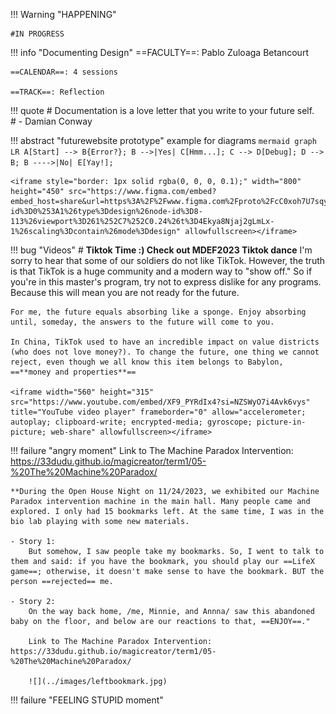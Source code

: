 !!! Warning "HAPPENING"  
    
    #IN PROGRESS
    
!!! info "Documenting Design"
    ==FACULTY==: Pablo Zuloaga Betancourt
    
    ==CALENDAR==: 4 sessions

    ==TRACK==: Reflection

!!! quote
    # Documentation is a love letter that you write to your future self.  
    # - Damian Conway

!!! abstract "futurewebsite prototype"
    example for diagrams
    ``` mermaid
    graph LR
    A[Start] --> B{Error?};
    B -->|Yes| C[Hmm...];
    C --> D[Debug];
    D --> B;
    B ---->|No| E[Yay!];
    ```

    <iframe style="border: 1px solid rgba(0, 0, 0, 0.1);" width="800" height="450" src="https://www.figma.com/embed?embed_host=share&url=https%3A%2F%2Fwww.figma.com%2Fproto%2FcC0xoh7U7sqyXNxWp6oX6E%2FMAGICREATOR%3Fpage-id%3D0%253A1%26type%3Ddesign%26node-id%3D8-113%26viewport%3D261%252C7%252C0.24%26t%3D4Ekya8Njaj2gLmLx-1%26scaling%3Dcontain%26mode%3Ddesign" allowfullscreen></iframe>


!!! bug "Videos"
    # **Tiktok Time :) Check out MDEF2023 Tiktok dance**
    I'm sorry to hear that some of our soldiers do not like TikTok. However, the truth is that TikTok is a huge community and a modern way to "show off." So if you're in this master's program, try not to express dislike for any programs. Because this will mean you are not ready for the future.

    For me, the future equals absorbing like a sponge. Enjoy absorbing until, someday, the answers to the future will come to you.

    In China, TikTok used to have an incredible impact on value districts (who does not love money?). To change the future, one thing we cannot reject, even though we all know this item belongs to Babylon, ==**money and properties**==
    
    <iframe width="560" height="315" src="https://www.youtube.com/embed/XF9_PYRdIx4?si=NZSWyO7i4Avk6vys" title="YouTube video player" frameborder="0" allow="accelerometer; autoplay; clipboard-write; encrypted-media; gyroscope; picture-in-picture; web-share" allowfullscreen></iframe>


!!! failure "angry moment"
    Link to The Machine Paradox Intervention: https://33dudu.github.io/magicreator/term1/05-%20The%20Machine%20Paradox/
    
    **During the Open House Night on 11/24/2023, we exhibited our Machine Paradox intervention machine in the main hall. Many people came and explored. I only had 15 bookmarks left. At the same time, I was in the bio lab playing with some new materials.

    - Story 1:
        But somehow, I saw people take my bookmarks. So, I went to talk to them and said: if you have the bookmark, you should play our ==LifeX game==; otherwise, it doesn't make sense to have the bookmark. BUT the person ==rejected== me.

    - Story 2:
        On the way back home, /me, Minnie, and Annna/ saw this abandoned baby on the floor, and below are our reactions to that, ==ENJOY==."

        Link to The Machine Paradox Intervention: https://33dudu.github.io/magicreator/term1/05-%20The%20Machine%20Paradox/
        
        ![](../images/leftbookmark.jpg)

!!! failure "FEELING STUPID moment"